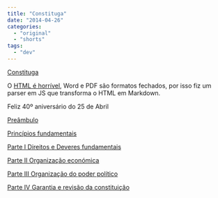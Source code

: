 ```yaml
---
title: "Constituga"
date: "2014-04-26"
categories: 
  - "original"
  - "shorts"
tags: 
  - "dev"
---
```


[Constituga](https://github.com/pitermarx/constituga)

O [HTML é horrível](http://www.parlamento.pt/Legislacao/Paginas/ConstituicaoRepublicaPortuguesa.aspx), Word e PDF são formatos fechados, por isso fiz um parser em JS que transforma o HTML em Markdown.

Feliz 40º aniversário do 25 de Abril

[Preâmbulo](https://github.com/pitermarx/constituga/blob/master/Output/PRE%C3%82MBULO.md)

[Princípios fundamentais](https://github.com/pitermarx/constituga/blob/master/Output/Princ%C3%ADpios%20fundamentais.md)

[Parte I Direitos e Deveres fundamentais](https://github.com/pitermarx/constituga/blob/master/Output/PARTE%20I%20Direitos%20e%20deveres%20fundamentais.md)

[Parte II Organização económica](https://github.com/pitermarx/constituga/blob/master/Output/PARTE%20II%20Organiza%C3%A7%C3%A3o%20econ%C3%B3mica.md)

[Parte III Organização do poder político](https://github.com/pitermarx/constituga/blob/master/Output/PARTE%20III%20Organiza%C3%A7%C3%A3o%20do%20poder%20pol%C3%ADtico.md)

[Parte IV Garantia e revisão da constituição](https://github.com/pitermarx/constituga/blob/master/Output/PARTE%20IV%20Garantia%20e%20revis%C3%A3o%20da%20constitui%C3%A7%C3%A3o.md)
